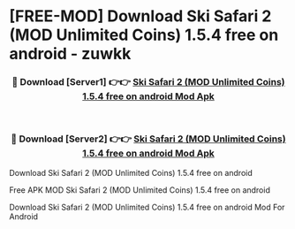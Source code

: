 # [FREE-MOD] Download Ski Safari 2 (MOD Unlimited Coins) 1.5.4 free on android - zuwkk


<div align="center">
<h3>🔴 Download [Server1] 👉👉 <a href="https://apk-comot.site?title=Ski_Safari_2_(MOD_Unlimited_Coins)_1.5.4_free_on_android">Ski Safari 2 (MOD Unlimited Coins) 1.5.4 free on android Mod Apk</a></h3><br>

<h3>🔴 Download [Server2] 👉👉 <a href="https://apk-comot.site?title=Ski_Safari_2_(MOD_Unlimited_Coins)_1.5.4_free_on_android">Ski Safari 2 (MOD Unlimited Coins) 1.5.4 free on android Mod Apk</a></h3>
</div>



Download Ski Safari 2 (MOD Unlimited Coins) 1.5.4 free on android 

Free APK MOD Ski Safari 2 (MOD Unlimited Coins) 1.5.4 free on android 

Download Ski Safari 2 (MOD Unlimited Coins) 1.5.4 free on android Mod For Android

